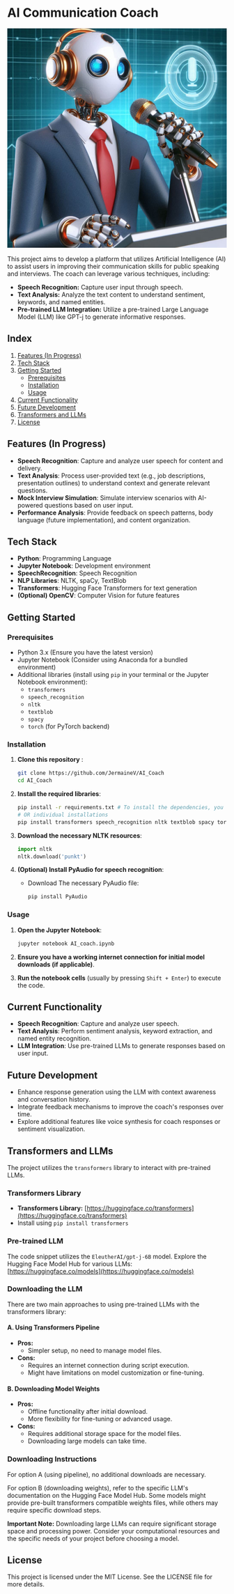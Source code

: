 # AI Communication Coach

[![AI Communication Coach Image](https://github.com/JermaineV/JermaineV.github.io/blob/9485850cfc3d0007e00998eb6b26f9225f5d1721/images/botpic.jpeg?raw=true)](https://github.com/JermaineV/AI_Coach)

This project aims to develop a platform that utilizes Artificial Intelligence (AI) to assist users in improving their communication skills for public speaking and interviews. The coach can leverage various techniques, including:

- **Speech Recognition:** Capture user input through speech.
- **Text Analysis:** Analyze the text content to understand sentiment, keywords, and named entities.
- **Pre-trained LLM Integration:** Utilize a pre-trained Large Language Model (LLM) like GPT-j to generate informative responses.

## Index
1. [Features (In Progress)](#features-in-progress)
2. [Tech Stack](#tech-stack)
3. [Getting Started](#getting-started)
    - [Prerequisites](#prerequisites)
    - [Installation](#installation)
    - [Usage](#usage)
4. [Current Functionality](#current-functionality)
5. [Future Development](#future-development)
6. [Transformers and LLMs](#transformers-and-llms)
7. [License](#license)

## Features (In Progress)

- **Speech Recognition**: Capture and analyze user speech for content and delivery.
- **Text Analysis**: Process user-provided text (e.g., job descriptions, presentation outlines) to understand context and generate relevant questions.
- **Mock Interview Simulation**: Simulate interview scenarios with AI-powered questions based on user input.
- **Performance Analysis**: Provide feedback on speech patterns, body language (future implementation), and content organization.

## Tech Stack

- **Python**: Programming Language
- **Jupyter Notebook**: Development environment
- **SpeechRecognition**: Speech Recognition
- **NLP Libraries**: NLTK, spaCy, TextBlob
- **Transformers**: Hugging Face Transformers for text generation
- **(Optional) OpenCV**: Computer Vision for future features

## Getting Started

### Prerequisites

- Python 3.x (Ensure you have the latest version)
- Jupyter Notebook (Consider using Anaconda for a bundled environment)
- Additional libraries (install using `pip` in your terminal or the Jupyter Notebook environment):
    - `transformers`
    - `speech_recognition`
    - `nltk`
    - `textblob`
    - `spacy`
    - `torch` (for PyTorch backend)

### Installation

1. **Clone this repository** :
    ```sh
    git clone https://github.com/JermaineV/AI_Coach
    cd AI_Coach
    ```

2. **Install the required libraries**:
    ```sh
    pip install -r requirements.txt # To install the dependencies, you can simply run this line
    # OR individual installations
    pip install transformers speech_recognition nltk textblob spacy torch
    ```

3. **Download the necessary NLTK resources**:
    ```python
    import nltk
    nltk.download('punkt')
    ```

4. **(Optional) Install PyAudio for speech recognition**:
    - Download The necessary PyAudio file:
      ```sh
      pip install PyAudio
      ```

### Usage

1. **Open the Jupyter Notebook**:
    ```sh
    jupyter notebook AI_coach.ipynb
    ```

2. **Ensure you have a working internet connection for initial model downloads (if applicable)**.

3. **Run the notebook cells** (usually by pressing `Shift + Enter`) to execute the code.

## Current Functionality

- **Speech Recognition**: Capture and analyze user speech.
- **Text Analysis**: Perform sentiment analysis, keyword extraction, and named entity recognition.
- **LLM Integration**: Use pre-trained LLMs to generate responses based on user input.

## Future Development

- Enhance response generation using the LLM with context awareness and conversation history.
- Integrate feedback mechanisms to improve the coach's responses over time.
- Explore additional features like voice synthesis for coach responses or sentiment visualization.

## Transformers and LLMs

The project utilizes the `transformers` library to interact with pre-trained LLMs.

### Transformers Library
- **Transformers Library:** [https://huggingface.co/transformers](https://huggingface.co/transformers)
- Install using `pip install transformers`

### Pre-trained LLM
The code snippet utilizes the `EleutherAI/gpt-j-6B` model. Explore the Hugging Face Model Hub for various LLMs: [https://huggingface.co/models](https://huggingface.co/models)

### Downloading the LLM

There are two main approaches to using pre-trained LLMs with the transformers library:

#### A. Using Transformers Pipeline
- **Pros:**
  - Simpler setup, no need to manage model files.
- **Cons:**
  - Requires an internet connection during script execution.
  - Might have limitations on model customization or fine-tuning.

#### B. Downloading Model Weights
- **Pros:**
  - Offline functionality after initial download.
  - More flexibility for fine-tuning or advanced usage.
- **Cons:**
  - Requires additional storage space for the model files.
  - Downloading large models can take time.

### Downloading Instructions
For option A (using pipeline), no additional downloads are necessary.

For option B (downloading weights), refer to the specific LLM's documentation on the Hugging Face Model Hub. Some models might provide pre-built transformers compatible weights files, while others may require specific download steps.

**Important Note:**
Downloading large LLMs can require significant storage space and processing power. Consider your computational resources and the specific needs of your project before choosing a model.

## License

This project is licensed under the MIT License. See the LICENSE file for more details.
